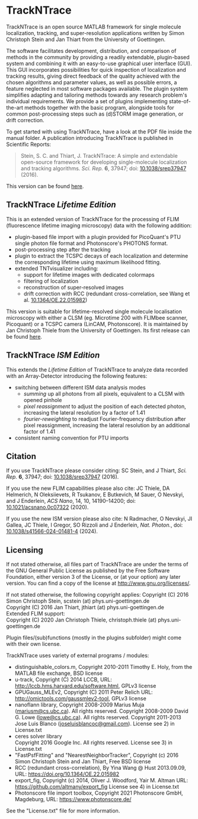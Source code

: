 # TrackNTrace

TrackNTrace is an open source MATLAB framework for single molecule localization, tracking, and super-resolution applications written by Simon Christoph Stein and Jan Thiart from the University of Goettingen.

The software facilitates development, distribution, and comparison of methods in the community by providing a readily extendable, plugin-based system and combining it with an easy-to-use graphical user interface (GUI). This GUI incorporates possibilities for quick inspection of localization and tracking results, giving direct feedback of the quality achieved with the chosen algorithms and parameter values, as well as possible errors, a feature neglected in most software packages available. The plugin system simplifies adapting and tailoring methods towards any research problem's individual requirements. We provide a set of plugins implementing state-of-the-art methods together with the basic program, alongside tools for common post-processing steps such as (d)STORM image generation, or drift correction.

To get started with using TrackNTrace, have a look at the PDF file inside the manual folder.
A publication introducing TrackNTrace is published in Scientific Reports:

>Stein, S. C. and Thiart, J. TrackNTrace: A simple and extendable open-source framework for developing single-molecule localization and tracking algorithms. *Sci. Rep.* **6**, 37947; doi: [10.1038/srep37947](https://doi.org/10.1038/srep37947) (2016).

This version can be found [here](../../releases/tag/v1.03).

## TrackNTrace *Lifetime Edition*
This is an extended version of TrackNTrace for the processing of FLIM (fluorescence lifetime imaging microscopy) data with the following addition:
* plugin-based file import with a plugin provided for PicoQuant's PTU single photon file format and Photonscore's PHOTONS format.
* post-processing step after the tracking
* plugin to extract the TCSPC decays of each localization and determine the corresponding lifetime using maximum likelihood fitting.
* extended TNTvisualizer including:
	* support for lifetime images with dedicated colormaps
	* filtering of localization
	* reconstruction of super-resolved images
	* drift correction with RCC (redundant cross-correlation, see Wang et al. [10.1364/OE.22.015982](https://doi.org/10.1364/OE.22.015982))
	
This version is suitable for lifetime-resolved single molecule localisation microscopy with either a CLSM (eg. Microtime 200 with FLIMbee scanner, Picoquant) or a TCSPC camera (LinCAM, Photonscore).
It is maintained by Jan Christoph Thiele from the University of Goettingen. Its first release can be found [here](../../releases/tag/v2.0).

## TrackNTrace *ISM Edition*
This extends the *Lifetime Edition* of TrackNTrace to analyze data recorded with an Array-Detector introducing the following features:
* switching between different ISM data analysis modes
	* *summing* up all photons from all pixels, equivalent to a CLSM with opened pinhole
	* *pixel reassignment* to adjust the position of each detected photon, increasing the lateral resolution by a factor of 1.41 
	* *fourier-reweighting* to readjust Fourier-frequency distribution after pixel reassignment, increasing the lateral resolution by an additional factor of 1.41
* consistent naming convention for PTU imports

## Citation
If you use TrackNTrace please consider citing: 
SC Stein, and J Thiart, *Sci. Rep.* **6**, 37947; doi: [10.1038/srep37947](https://doi.org/10.1038/srep37947) (2016).

If you use the new FLIM capabilities please also cite:
JC Thiele, DA Helmerich, N Oleksiievets, R Tsukanov, E Butkevich, M Sauer, O Nevskyi, and J Enderlein, *ACS Nano*, 14, 10, 14190–14200; doi: [10.1021/acsnano.0c07322](https://pubs.acs.org/doi/10.1021/acsnano.0c07322) (2020).

If you use the new ISM version please also cite:
N Radmacher, O Nevskyi, JI Gallea, JC Thiele, I Gregor, SO Rizzoli and J Enderlein, *Nat. Photon.*, doi: [10.1038/s41566-024-01481-4](https://doi.org/10.1038/s41566-024-01481-4) (2024).

## Licensing

If not stated otherwise, all files part of TrackNTrace are under the terms of the GNU General Public License as published by
the Free Software Foundation, either version 3 of the License, or (at your option) any later version.
You can find a copy of the license at <http://www.gnu.org/licenses/>.

If not stated otherwise, the following copyright applies:
 Copyright (C) 2016  Simon Christoph Stein, scstein (at) phys.uni-goettingen.de  
 Copyright (C) 2016  Jan Thiart, jthiart (at) phys.uni-goettingen.de  
Extended FLIM support:  
 Copyright (C) 2020  Jan Christoph Thiele, christoph.thiele (at) phys.uni-goettingen.de

Plugin files/(sub)functions (mostly in the plugins subfolder) might come with their own license.

TrackNTrace uses variety of external programs / modules:

* distinguishable_colors.m, 
	Copyright 2010-2011 Timothy E. Holy, 
	from the MATLAB file exchange, 
	BSD license
* u-track, 
	Copyright (C) 2014 LCCB, 
	URL: http://lccb.hms.harvard.edu/software.html, 
	GPLv3 license
* GPUGauss_MLEv2, 
	Copyright (C) 2011 Peter Relich
	URL: http://omictools.com/gaussmlev2-tool, 
	GPLv3 license
* nanoflann library, 
	Copyright 2008-2009  Marius Muja (mariusm@cs.ubc.ca). All rights reserved.
	Copyright 2008-2009  David G. Lowe (lowe@cs.ubc.ca). All rights reserved.
	Copyright 2011-2013  Jose Luis Blanco (joseluisblancoc@gmail.com).
	License see 2) in License.txt
* ceres solver library	
	Copyright 2016 Google Inc. All rights reserved.
	License see 3) in License.txt 
* "FastPsfFitting" and "NearestNeighborTracker",
    Copyright (c) 2016 Simon Christoph Stein and Jan Thiart,
    Free BSD license
* RCC (redundant cross-correlation),
    By Yina Wang @ Hust 2013.09.09, 
    URL: https://doi.org/10.1364/OE.22.015982
* export_fig,
    Copyright (c) 2014, Oliver J. Woodford, Yair M. Altman
    URL: https://github.com/altmany/export_fig
	License see 4) in License.txt
* Photonscore file import toolbox,
	Copyright 2021 Photonscore GmbH, Magdeburg,
	URL: https://www.photonscore.de/
	
See the "License.txt" file for more information.
